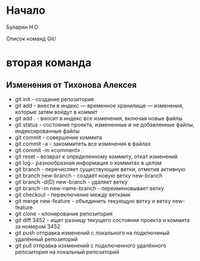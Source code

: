 

# Начало
Буларин Н.О

Список команд Git/

# вторая команда

## Изменения от Тихонова Алексея


* git init - создание репозитория
* git add - внести в индекс — временное хранилище — изменения, которые затем войдут в коммит
* git add . - вносит в индекс все изменения, включая новые файлы
* git status - состояние проекта, измененные и не добавленные файлы, индексированные файлы
* git commit - совершение коммита
* git commit -a - закоммитеть все изменения в файлах
* git commit -m «comment»
* git reset - возврат к определенному коммиту, откат изменений
* git log - разнообразная информация о коммитах в целом
* git branch - перечисляет существующие ветки, отметив активную
* git branch new-branch - cоздаёт новую ветку new-branch
* git branch -d(D) new-branch - удаляет ветку
* git branch -m new-name-branch - переименовывает ветку
* git checkout - переключение между ветками
* git merge new-feature - объединить текующую ветку и ветку new-feature
* git clone - клонирование репозитория
* git diff 3452 - ищет разницу текущего состояния проекта и коммита за номером 3452
* git push отправка изменений с локального на подключеный удалённый репозиторий
* git pull отправка изхменений с подключенного удалённого репозитория на локальный репозиторий 